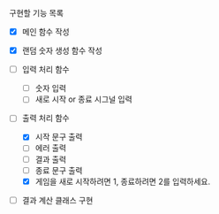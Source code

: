 구현할 기능 목록

- [x] 메인 함수 작성

- [x] 랜덤 숫자 생성 함수 작성

- [ ] 입력 처리 함수
    - [ ] 숫자 입력
    - [ ] 새로 시작 or 종료 시그널 입력
- [ ] 출력 처리 함수
  - [x] 시작 문구 출력
  - [ ] 에러 출력
  - [ ] 결과 출력
  - [ ] 종료 문구 출력
  - [x] 게임을 새로 시작하려면 1, 종료하려면 2를 입력하세요.
- [ ] 결과 계산 클래스 구현